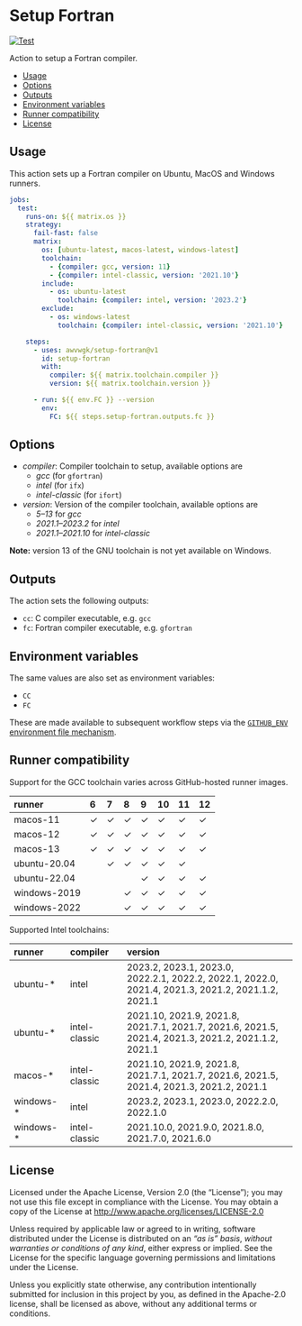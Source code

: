 # Setup Fortran

[![Test](https://github.com/awvwgk/setup-fortran/actions/workflows/test.yml/badge.svg)](https://github.com/awvwgk/setup-fortran/actions/workflows/test.yml)

Action to setup a Fortran compiler.

<!-- START doctoc generated TOC please keep comment here to allow auto update -->
<!-- DON'T EDIT THIS SECTION, INSTEAD RE-RUN doctoc TO UPDATE -->

- [Usage](#usage)
- [Options](#options)
- [Outputs](#outputs)
- [Environment variables](#environment-variables)
- [Runner compatibility](#runner-compatibility)
- [License](#license)

<!-- END doctoc generated TOC please keep comment here to allow auto update -->


## Usage

This action sets up a Fortran compiler on Ubuntu, MacOS and Windows runners.

```yaml
jobs:
  test:
    runs-on: ${{ matrix.os }}
    strategy:
      fail-fast: false
      matrix:
        os: [ubuntu-latest, macos-latest, windows-latest]
        toolchain:
          - {compiler: gcc, version: 11}
          - {compiler: intel-classic, version: '2021.10'}
        include:
          - os: ubuntu-latest
            toolchain: {compiler: intel, version: '2023.2'}
        exclude:
          - os: windows-latest
            toolchain: {compiler: intel-classic, version: '2021.10'}

    steps:
      - uses: awvwgk/setup-fortran@v1
        id: setup-fortran
        with:
          compiler: ${{ matrix.toolchain.compiler }}
          version: ${{ matrix.toolchain.version }}

      - run: ${{ env.FC }} --version
        env:
          FC: ${{ steps.setup-fortran.outputs.fc }}
```


## Options

- *compiler*: Compiler toolchain to setup, available options are
  - *gcc* (for `gfortran`)
  - *intel* (for `ifx`)
  - *intel-classic* (for `ifort`)
- *version*: Version of the compiler toolchain, available options are
  - *5–13* for *gcc*
  - *2021.1–2023.2* for *intel*
  - *2021.1–2021.10* for *intel-classic*

**Note:** version 13 of the GNU toolchain is not yet available on Windows.


## Outputs

The action sets the following outputs:

- `cc`: C compiler executable, e.g. `gcc`
- `fc`: Fortran compiler executable, e.g. `gfortran`


## Environment variables

The same values are also set as environment variables:

- `CC`
- `FC`

These are made available to subsequent workflow steps via the [`GITHUB_ENV` environment file mechanism](https://docs.github.com/en/actions/learn-github-actions/environment-variables#passing-values-between-steps-and-jobs-in-a-workflow).


## Runner compatibility

Support for the GCC toolchain varies across GitHub-hosted runner images.

<!-- compat starts -->
| runner       | 6       | 7       | 8       | 9       | 10      | 11      | 12      |
|:-------------|:--------|:--------|:--------|:--------|:--------|:--------|:--------|
| macos-11     | &check; | &check; | &check; | &check; | &check; | &check; | &check; |
| macos-12     | &check; | &check; | &check; | &check; | &check; | &check; | &check; |
| macos-13     | &check; | &check; | &check; | &check; | &check; | &check; | &check; |
| ubuntu-20.04 |      | &check; | &check; | &check; | &check; | &check; |      |
| ubuntu-22.04 |      |      |      | &check; | &check; | &check; | &check; |
| windows-2019 |      |      | &check; | &check; | &check; | &check; | &check; |
| windows-2022 |      |      | &check; | &check; | &check; | &check; | &check; |
<!-- compat ends -->


Supported Intel toolchains:

| runner    | compiler       | version |
| :-------- | :------------- | :------ |
| ubuntu-\* | intel          | 2023.2, 2023.1, 2023.0, <br/> 2022.2.1, 2022.2, 2022.1, 2022.0, <br/> 2021.4, 2021.3, 2021.2, 2021.1.2, 2021.1 |
| ubuntu-\* | intel-classic  | 2021.10, 2021.9, 2021.8, <br/> 2021.7.1, 2021.7, 2021.6, 2021.5, <br/> 2021.4, 2021.3, 2021.2, 2021.1.2, 2021.1 |
| macos-\*  | intel-classic  | 2021.10, 2021.9, 2021.8, <br/> 2021.7.1, 2021.7, 2021.6, 2021.5, <br/> 2021.4, 2021.3, 2021.2, 2021.1 |
| windows-\* | intel | 2023.2, 2023.1, 2023.0, 2022.2.0, 2022.1.0 |
| windows-\* | intel-classic | 2021.10.0, 2021.9.0, 2021.8.0, 2021.7.0, 2021.6.0 |


## License

Licensed under the Apache License, Version 2.0 (the “License”);
you may not use this file except in compliance with the License.
You may obtain a copy of the License at
http://www.apache.org/licenses/LICENSE-2.0

Unless required by applicable law or agreed to in writing, software
distributed under the License is distributed on an *“as is” basis*,
*without warranties or conditions of any kind*, either express or implied.
See the License for the specific language governing permissions and
limitations under the License.

Unless you explicitly state otherwise, any contribution intentionally
submitted for inclusion in this project by you, as defined in the
Apache-2.0 license, shall be licensed as above, without any additional
terms or conditions.
